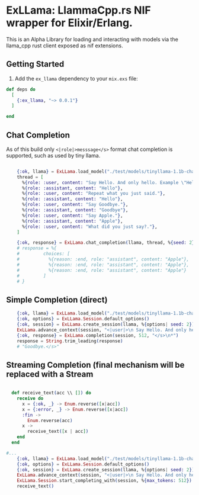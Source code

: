 ExLLama: LlammaCpp.rs NIF wrapper for Elixir/Erlang.
=======

This is an Alpha Library for loading and interacting with models via the llama_cpp rust client exposed as nif extensions. 


## Getting Started
1. Add the `ex_llama` dependency to your `mix.exs` file:

```elixir
def deps do 
  [
    {:ex_llama, "~> 0.0.1"}
  ]

end
```


## Chat Completion 
As of this build only `<|role|>messsage</s>` format chat completion is supported, such as used by tiny llama. 


```elixir 

    {:ok, llama} = ExLLama.load_model("./test/models/tinyllama-1.1b-chat-v1.0.Q4_K_M.gguf")
    thread = [
      %{role: :user, content: "Say Hello. And only hello. Example \"Hello\"."},
      %{role: :assistant, content: "Hello"},
      %{role: :user, content: "Repeat what you just said."},
      %{role: :assistant, content: "Hello"},
      %{role: :user, content: "Say Goodbye."},
      %{role: :assistant, content: "Goodbye"},
      %{role: :user, content: "Say Apple."},
      %{role: :assistant, content: "Apple"},
      %{role: :user, content: "What did you just say?."},
    ]

    {:ok, response} = ExLLama.chat_completion(llama, thread, %{seed: 2})
    # response = %{
    #         choices: [
    #           %{reason: :end, role: "assistant", content: "Apple"},
    #           %{reason: :end, role: "assistant", content: "Apple"},
    #           %{reason: :end, role: "assistant", content: "Apple"}
    #         ]
    # }

```


## Simple Completion (direct)
```elixir
    {:ok, llama} = ExLLama.load_model("./test/models/tinyllama-1.1b-chat-v1.0.Q4_K_M.gguf")
    {:ok, options} = ExLLama.Session.default_options()
    {:ok, session} = ExLLama.create_session(llama, %{options| seed: 2})
    ExLLama.advance_context(session, "<|user|>\n Say Hello. And only hello. Example \"Hello\".</s>\n<|assistant|>\n Hello</s>\n<|user|>\n Repeat what you just said.</s>\n<|assistant|>\n Hello</s>\n<|user|>\n Say Goodbye.</s>\n<|assistant|>\n")
    {:ok, response} = ExLLama.completion(session, 512, "</s>\n*")
    response = String.trim_leading(response)
    # "Goodbye.</s>"
```

## Streaming Completion (final mechanism will be replaced with a Stream
```elixir

  def receive_text(acc \\ []) do
    receive do
      x = {:ok, _} -> Enum.reverse([x|acc])
      x = {:error, _} -> Enum.reverse([x|acc])
      :fin ->
        Enum.reverse(acc)
      x ->
        receive_text([x | acc])
    end
  end

#...
    {:ok, llama} = ExLLama.load_model("./test/models/tinyllama-1.1b-chat-v1.0.Q4_K_M.gguf")
    {:ok, options} = ExLLama.Session.default_options()
    {:ok, session} = ExLLama.create_session(llama, %{options| seed: 2})
    ExLLama.advance_context(session, "<|user|>\n Say Hello. And only hello. Example \"Hello\".</s>\n<|assistant|>\n Hello</s>\n<|user|>\n Repeat what you just said.</s>\n<|assistant|>\n Hello</s>\n<|user|>\n Say Goodbye.</s>\n<|assistant|>\n")
    ExLLama.Session.start_completing_with(session, %{max_tokens: 512})
    receive_text()


```

